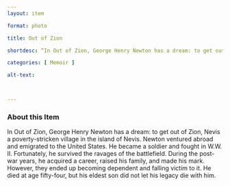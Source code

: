 ```yaml
--- 
layout: item 

format: photo 

title: Out of Zion

shortdesc: “In Out of Zion, George Henry Newton has a dream: to get out of Zion, Nevis.” 

categories: [ Memoir ]

alt-text: 



--- 
```




### About this Item 

In Out of Zion, George Henry Newton has a dream: to get out of Zion, Nevis a poverty-stricken village in the island of Nevis. Newton ventured abroad and emigrated to the United States. He became a soldier and fought in W.W. II. Fortunately, he survived the ravages of the battlefield. During the post-war years, he acquired a career, raised his family, and made his mark. However, they ended up becoming dependent and falling victim to it. He died at age fifty-four, but his eldest son did not let his legacy die with him. 
